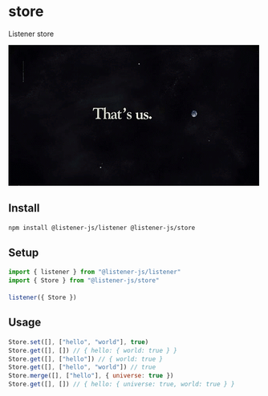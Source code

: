 # store

Listener store

![store](media/store.png)

## Install

```bash
npm install @listener-js/listener @listener-js/store
```

## Setup

```js
import { listener } from "@listener-js/listener"
import { Store } from "@listener-js/store"

listener({ Store })
```

## Usage

```js
Store.set([], ["hello", "world"], true)
Store.get([], []) // { hello: { world: true } }
Store.get([], ["hello"]) // { world: true }
Store.get([], ["hello", "world"]) // true
Store.merge([], ["hello"], { universe: true })
Store.get([], []) // { hello: { universe: true, world: true } }
```
